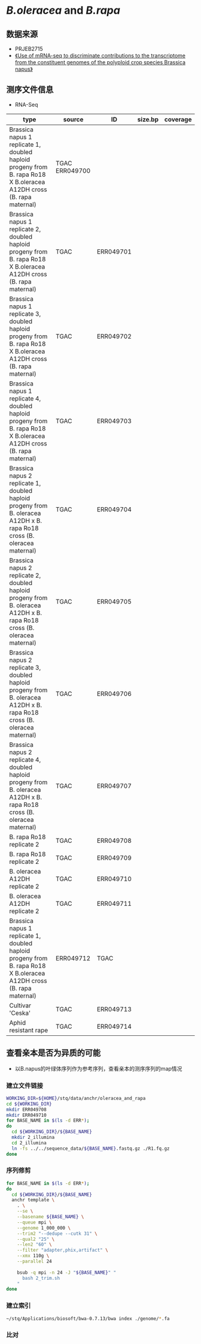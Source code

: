 # *B.oleracea* and *B.rapa*

## 数据来源
+ PRJEB2715
+ [《Use of mRNA-seq to discriminate contributions to the transcriptome from the constituent genomes of the polyploid crop species Brassica napus》](https://www.ncbi.nlm.nih.gov/pmc/articles/PMC3428664/)

## 测序文件信息

+ RNA-Seq

| type | source | ID | size.bp | coverage |
| --- | --- | --- | --- | --- |
| Brassica napus 1 replicate 1, doubled haploid progeny from B. rapa Ro18 X B.oleracea A12DH cross (B. rapa maternal) | TGAC ERR049700 | 
| Brassica napus 1 replicate 2, doubled haploid progeny from B. rapa Ro18 X B.oleracea A12DH cross (B. rapa maternal) | TGAC | ERR049701 |
| Brassica napus 1 replicate 3, doubled haploid progeny from B. rapa Ro18 X B.oleracea A12DH cross (B. rapa maternal) | TGAC |  ERR049702 |
| Brassica napus 1 replicate 4, doubled haploid progeny from B. rapa Ro18 X B.oleracea A12DH cross (B. rapa maternal) | TGAC |  ERR049703 |
| Brassica napus 2 replicate 1, doubled haploid progeny from B. oleracea A12DH x B. rapa Ro18 cross (B. oleracea maternal) | TGAC |  ERR049704 |
| Brassica napus 2 replicate 2, doubled haploid progeny from B. oleracea A12DH x B. rapa Ro18 cross (B. oleracea maternal) | TGAC |  ERR049705 |
| Brassica napus 2 replicate 3, doubled haploid progeny from B. oleracea A12DH x B. rapa Ro18 cross (B. oleracea maternal) | TGAC |  ERR049706 |
| Brassica napus 2 replicate 4, doubled haploid progeny from B. oleracea A12DH x B. rapa Ro18 cross (B. oleracea maternal) | TGAC |  ERR049707 |
| B. rapa Ro18 replicate 2 | TGAC |  ERR049708 |
| B. rapa Ro18 replicate 2 | TGAC |  ERR049709 |
| B. oleracea A12DH replicate 2 | TGAC |  ERR049710 |
| B. oleracea A12DH replicate 2 | TGAC | ERR049711 |
| Brassica napus 1 replicate 1, doubled haploid progeny from B. rapa Ro18 X B.oleracea A12DH cross (B. rapa maternal) | ERR049712 | TGAC
| Cultivar 'Ceska' | TGAC | ERR049713 |
| Aphid resistant rape | TGAC | ERR049714 |


## 查看亲本是否为异质的可能
+ 以B.napus的叶绿体序列作为参考序列，查看亲本的测序序列的map情况

### 建立文件链接
```bash
WORKING_DIR=${HOME}/stq/data/anchr/oleracea_and_rapa
cd ${WORKING_DIR}
mkdir ERR049708
mkdir ERR049710
for BASE_NAME in $(ls -d ERR*);
do
  cd ${WORKING_DIR}/${BASE_NAME}
  mkdir 2_illumina
  cd 2_illumina
  ln -fs ../../sequence_data/${BASE_NAME}.fastq.gz ./R1.fq.gz
done
```

### 序列修剪

```bash
for BASE_NAME in $(ls -d ERR*);
do
  cd ${WORKING_DIR}/${BASE_NAME}
  anchr template \
    . \
    --se \
    --basename ${BASE_NAME} \
    --queue mpi \
    --genome 1_000_000 \
    --trim2 "--dedupe --cutk 31" \
    --qual2 "25" \
    --len2 "60" \
    --filter "adapter,phix,artifact" \
    --xmx 110g \
    --parallel 24
    
    bsub -q mpi -n 24 -J "${BASE_NAME}" "
      bash 2_trim.sh
    "
done
```

### 建立索引
```bash
~/stq/Applications/biosoft/bwa-0.7.13/bwa index ./genome/*.fa
```

### 比对
```bash

```
